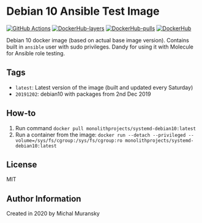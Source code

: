 # Debian 10 Ansible Test Image

[![GitHub Actions](https://github.com/MonolithProjects/docker-systemd-debian10/workflows/Dockerfile%20test/badge.svg?branch=master)](https://github.com/MonolithProjects/docker-systemd-debian10/actions)
[![DockerHub-layers](https://img.shields.io/microbadger/layers/monolithprojects/systemd-debian10)](https://hub.docker.com/repository/docker/monolithprojects/systemd-debian10)
[![DockerHub-pulls](https://img.shields.io/docker/pulls/monolithprojects/systemd-debian10)](https://hub.docker.com/repository/docker/monolithprojects/systemd-debian10)
[![DockerHub](https://img.shields.io/docker/cloud/automated/monolithprojects/systemd-debian10?maxAge=2592000)](https://hub.docker.com/repository/docker/monolithprojects/systemd-debian10)

Debian 10 docker image (based on actual base image version). Contains built in `ansible` user with sudo privileges.
Dandy for using it with Molecule for Ansible role testing.

## Tags

- `latest`: Latest version of the image (built and updated every Saturday)
- `20191202`: debian10 with packages from 2nd Dec 2019

## How-to

  1. Run command `docker pull monolithprojects/systemd-debian10:latest`  
  2. Run a container from the image: `docker run --detach --privileged --volume=/sys/fs/cgroup:/sys/fs/cgroup:ro monolithprojects/systemd-debian10:latest`  

## License

MIT

## Author Information

Created in 2020 by Michal Muransky

